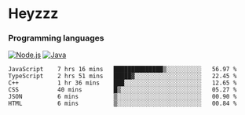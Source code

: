 # Heyzzz  

### Programming languages  

[![Node.js](https://img.shields.io/badge/-Node.js-262626?style=for-the-badge)](https://nodejs.org)
[![Java](https://img.shields.io/badge/-Java-262626?style=for-the-badge)](https://java.com)

<!--START_SECTION:waka-->

```text
JavaScript    7 hrs 16 mins   ██████████████▒░░░░░░░░░░   56.97 %
TypeScript    2 hrs 51 mins   █████▓░░░░░░░░░░░░░░░░░░░   22.45 %
C++           1 hr 36 mins    ███░░░░░░░░░░░░░░░░░░░░░░   12.65 %
CSS           40 mins         █▒░░░░░░░░░░░░░░░░░░░░░░░   05.27 %
JSON          6 mins          ▒░░░░░░░░░░░░░░░░░░░░░░░░   00.90 %
HTML          6 mins          ▒░░░░░░░░░░░░░░░░░░░░░░░░   00.84 %
```

<!--END_SECTION:waka-->
